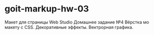 # goit-markup-hw-03

Макет для страницы Web Studio Домашнее задание №4 Вёрстка мо макету c CSS. Декоративные эффекты.
Вектрорная графика.
